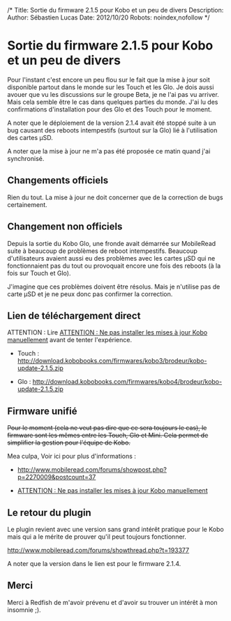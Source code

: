 /*
Title: Sortie du firmware 2.1.5 pour Kobo et un peu de divers
Description: 
Author: Sébastien Lucas
Date: 2012/10/20
Robots: noindex,nofollow
*/
# Sortie du firmware 2.1.5 pour Kobo et un peu de divers

Pour l'instant c'est encore un peu flou sur le fait que la mise à jour soit disponible partout dans le monde sur les Touch et les Glo. Je dois aussi avouer que vu les discussions sur le groupe Beta, je ne l'ai pas vu arriver. Mais cela semble être le cas dans quelques parties du monde. J'ai lu des confirmations d'installation pour des Glo et des Touch pour le moment.

A noter que le déploiement de la version 2.1.4 avait été stoppé suite à un bug causant des reboots intempestifs (surtout sur la Glo) lié à l'utilisation des cartes µSD.

A noter que la mise à jour ne m'a pas été proposée ce matin quand j'ai synchronisé.

## Changements officiels

Rien du tout. La mise à jour ne doit concerner que de la correction de bugs certainement.
## Changement non officiels

Depuis la sortie du Kobo Glo, une fronde avait démarrée sur MobileRead suite à beaucoup de problèmes de reboot intempestifs. Beaucoup d'utilisateurs avaient aussi eu des problèmes avec les cartes µSD qui ne fonctionnaient pas du tout ou provoquait encore une fois des reboots (à la fois sur Touch et Glo).

J'imagine que ces problèmes doivent être résolus. Mais je n'utilise pas de carte µSD et je ne peux donc pas confirmer la correction.

## Lien de téléchargement direct

ATTENTION : Lire [ATTENTION : Ne pas installer les mises à jour Kobo manuellement](/blog/kobo-ereader-touch-40) avant de tenter l'expérience.


*	Touch : http://download.kobobooks.com/firmwares/kobo3/brodeur/kobo-update-2.1.5.zip

*	Glo : http://download.kobobooks.com/firmwares/kobo4/brodeur/kobo-update-2.1.5.zip
## Firmware unifié

<del>Pour le moment (cela ne veut pas dire que ce sera toujours le cas), le firmware sont les mêmes entre les Touch, Glo et Mini. Cela permet de simplifier la gestion pour l'équipe de Kobo.
</del>

Mea culpa, Voir ici pour plus d'informations :

*	http://www.mobileread.com/forums/showpost.php?p=2270009&postcount=37

*	[ATTENTION : Ne pas installer les mises à jour Kobo manuellement](/blog/kobo-ereader-touch-40)
## Le retour du plugin

Le plugin revient avec une version sans grand intérêt pratique pour le Kobo mais qui a le mérite de prouver qu'il peut toujours fonctionner.

http://www.mobileread.com/forums/showthread.php?t=193377

A noter que la version dans le lien est pour le firmware 2.1.4.
## Merci

Merci à Redfish de m'avoir prévenu et d'avoir su trouver un intérêt à mon insomnie ;).
